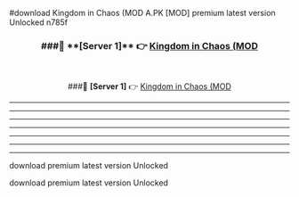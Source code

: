 #download Kingdom in Chaos (MOD A.PK [MOD] premium latest version Unlocked n785f 



<div align="center">
<h3>###🔹 **[Server 1]** 👉 <a href="https://download1apk.web.app/">Kingdom in Chaos (MOD</a></h3><br>


###🔹 **[Server 1]** 👉 <a href="https://download1apk.web.app/">Kingdom in Chaos (MOD</a></h3>
</div>



----------------------------------------------------------

----------------------------------------------------------

----------------------------------------------------------

----------------------------------------------------------

----------------------------------------------------------

----------------------------------------------------------

----------------------------------------------------------

download premium latest version Unlocked

download premium latest version Unlocked

